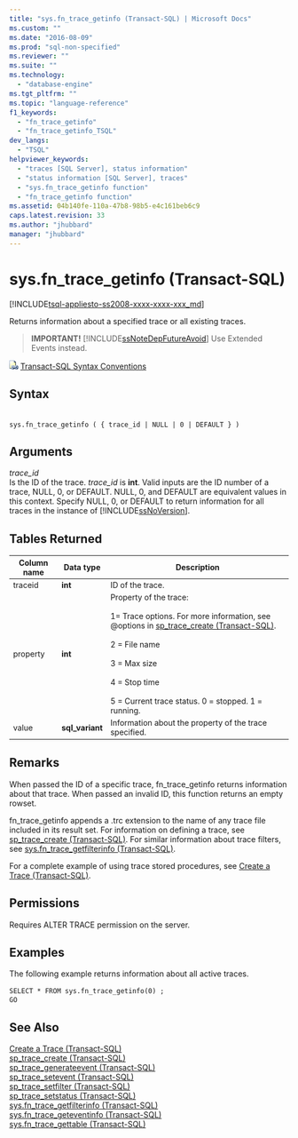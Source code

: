 ```yaml
---
title: "sys.fn_trace_getinfo (Transact-SQL) | Microsoft Docs"
ms.custom: ""
ms.date: "2016-08-09"
ms.prod: "sql-non-specified"
ms.reviewer: ""
ms.suite: ""
ms.technology: 
  - "database-engine"
ms.tgt_pltfrm: ""
ms.topic: "language-reference"
f1_keywords: 
  - "fn_trace_getinfo"
  - "fn_trace_getinfo_TSQL"
dev_langs: 
  - "TSQL"
helpviewer_keywords: 
  - "traces [SQL Server], status information"
  - "status information [SQL Server], traces"
  - "sys.fn_trace_getinfo function"
  - "fn_trace_getinfo function"
ms.assetid: 04b140fe-110a-47b8-98b5-e4c161beb6c9
caps.latest.revision: 33
ms.author: "jhubbard"
manager: "jhubbard"
---
```

# sys.fn_trace_getinfo (Transact-SQL)
[!INCLUDE[tsql-appliesto-ss2008-xxxx-xxxx-xxx_md](../../../a9retired/includes/tsql-appliesto-ss2008-xxxx-xxxx-xxx-md.md)]

  Returns information about a specified trace or all existing traces.  
  
> **IMPORTANT!** [!INCLUDE[ssNoteDepFutureAvoid](../../../database-engine/configure/windows/includes/ssnotedepfutureavoid-md.md)] Use Extended Events instead.    
  
 ![Topic link icon](../../../a9notintoc/media/topic-link.gif "Topic link icon") [Transact-SQL Syntax Conventions](../../../t-sql/language-elements/transact-sql-syntax-conventions-transact-sql.md)  
  
## Syntax  
  
```  
  
sys.fn_trace_getinfo ( { trace_id | NULL | 0 | DEFAULT } )  
```  
  
## Arguments  
 *trace_id*  
 Is the ID of the trace. *trace_id* is **int**.  Valid inputs are the ID number of a trace, NULL, 0, or DEFAULT. NULL, 0, and DEFAULT are equivalent values in this context. Specify NULL, 0, or DEFAULT to return information for all traces in the instance of [!INCLUDE[ssNoVersion](../../../a9notintoc/includes/ssnoversion-md.md)].  
  
## Tables Returned  
  
|Column name|Data type|Description|  
|-----------------|---------------|-----------------|  
|traceid|**int**|ID of the trace.|  
|property|**int**|Property of the trace:<br /><br /> 1= Trace options. For more information, see @options in [sp_trace_create &#40;Transact-SQL&#41;](../../../relational-databases/reference/system-stored-procedures/sp-trace-create-transact-sql.md).<br /><br /> 2 = File name<br /><br /> 3 = Max size<br /><br /> 4 = Stop time<br /><br /> 5 = Current trace status. 0 = stopped. 1 = running.|  
|value|**sql_variant**|Information about the property of the trace specified.|  
  
## Remarks  
 When passed the ID of a specific trace, fn_trace_getinfo returns information about that trace. When passed an invalid ID, this function returns an empty rowset.  
  
 fn_trace_getinfo appends a .trc extension to the name of any trace file included in its result set. For information on defining a trace, see [sp_trace_create &#40;Transact-SQL&#41;](../../../relational-databases/reference/system-stored-procedures/sp-trace-create-transact-sql.md). For similar information about trace filters, see [sys.fn_trace_getfilterinfo &#40;Transact-SQL&#41;](../../../relational-databases/reference/system-functions/sys.fn-trace-getfilterinfo-transact-sql.md).  
  
 For a complete example of using trace stored procedures, see [Create a Trace &#40;Transact-SQL&#41;](../../../relational-databases/sql-trace/create-a-trace-transact-sql.md).  
  
## Permissions  
 Requires ALTER TRACE permission on the server.  
  
## Examples  
 The following example returns information about all active traces.  
  
```  
SELECT * FROM sys.fn_trace_getinfo(0) ;  
GO  
```  
  
## See Also  
 [Create a Trace &#40;Transact-SQL&#41;](../../../relational-databases/sql-trace/create-a-trace-transact-sql.md)   
 [sp_trace_create &#40;Transact-SQL&#41;](../../../relational-databases/reference/system-stored-procedures/sp-trace-create-transact-sql.md)   
 [sp_trace_generateevent &#40;Transact-SQL&#41;](../../../relational-databases/reference/system-stored-procedures/sp-trace-generateevent-transact-sql.md)   
 [sp_trace_setevent &#40;Transact-SQL&#41;](../../../relational-databases/reference/system-stored-procedures/sp-trace-setevent-transact-sql.md)   
 [sp_trace_setfilter &#40;Transact-SQL&#41;](../../../relational-databases/reference/system-stored-procedures/sp-trace-setfilter-transact-sql.md)   
 [sp_trace_setstatus &#40;Transact-SQL&#41;](../../../relational-databases/reference/system-stored-procedures/sp-trace-setstatus-transact-sql.md)   
 [sys.fn_trace_getfilterinfo &#40;Transact-SQL&#41;](../../../relational-databases/reference/system-functions/sys.fn-trace-getfilterinfo-transact-sql.md)   
 [sys.fn_trace_geteventinfo &#40;Transact-SQL&#41;](../../../relational-databases/reference/system-functions/sys.fn-trace-geteventinfo-transact-sql.md)   
 [sys.fn_trace_gettable &#40;Transact-SQL&#41;](../../../relational-databases/reference/system-functions/sys.fn-trace-gettable-transact-sql.md)  
  
  
